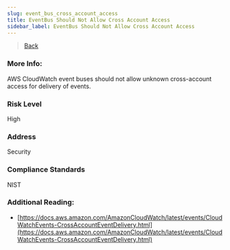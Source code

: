 ```yaml
---
slug: event_bus_cross_account_access
title: EventBus Should Not Allow Cross Account Access
sidebar_label: EventBus Should Not Allow Cross Account Access
---
```

> [Back](../../cloudwatchmonitoring)

### More Info:
AWS CloudWatch event buses should not allow unknown cross-account access for delivery of events.

### Risk Level
High

### Address
Security

### Compliance Standards
NIST

### Additional Reading:
- [https://docs.aws.amazon.com/AmazonCloudWatch/latest/events/CloudWatchEvents-CrossAccountEventDelivery.html](https://docs.aws.amazon.com/AmazonCloudWatch/latest/events/CloudWatchEvents-CrossAccountEventDelivery.html) 

